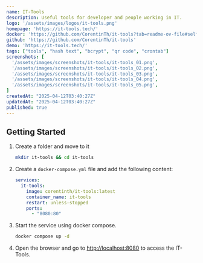```yaml
---
name: IT-Tools
description: Useful tools for developer and people working in IT.
logo: '/assets/images/logos/it-tools.png'
homepage: 'https://it-tools.tech/'
docker: 'https://github.com/CorentinTh/it-tools?tab=readme-ov-file#self-host'
github: 'https://github.com/CorentinTh/it-tools'
demo: 'https://it-tools.tech/'
tags: ["tools", "hash text", "bcrypt", "qr code", "crontab"]
screenshots: [
  '/assets/images/screenshots/it-tools/it-tools_01.png',
  '/assets/images/screenshots/it-tools/it-tools_02.png',
  '/assets/images/screenshots/it-tools/it-tools_03.png',
  '/assets/images/screenshots/it-tools/it-tools_04.png',
  '/assets/images/screenshots/it-tools/it-tools_05.png',
]
createdAt: "2025-04-12T03:40:27Z"
updatedAt: "2025-04-12T03:40:27Z"
published: true
---
```


## Getting Started

1. Create a folder and move to it
    ```bash
    mkdir it-tools && cd it-tools
    ```
2. Create a `docker-compose.yml` file and add the following content:
    ```yaml [docker-compose.yml]
    services:
      it-tools:
        image: corentinth/it-tools:latest
        container_name: it-tools
        restart: unless-stopped
        ports:
          - "8080:80"
    ```
3. Start the service using docker compose.
    ```bash
    docker compose up -d
    ```
4. Open the browser and go to [http://localhost:8080](http://localhost:8080) to access the IT-Tools.
